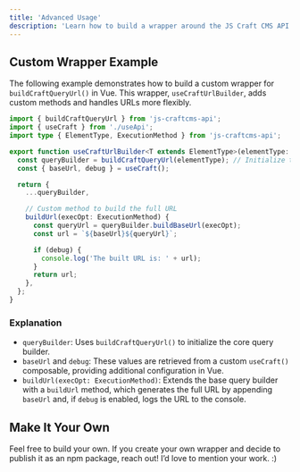 ```yaml
---
title: 'Advanced Usage'
description: 'Learn how to build a wrapper around the JS Craft CMS API package.'
---
```


## Custom Wrapper Example

The following example demonstrates how to build a custom wrapper for `buildCraftQueryUrl()` in Vue. 
This wrapper, `useCraftUrlBuilder`, adds custom methods and handles URLs more flexibly.

```ts [useCraftUrlBuilder.ts]
import { buildCraftQueryUrl } from 'js-craftcms-api';
import { useCraft } from './useApi';
import type { ElementType, ExecutionMethod } from 'js-craftcms-api';

export function useCraftUrlBuilder<T extends ElementType>(elementType: T) {
  const queryBuilder = buildCraftQueryUrl(elementType); // Initialize the core builder
  const { baseUrl, debug } = useCraft();

  return {
    ...queryBuilder,

    // Custom method to build the full URL
    buildUrl(execOpt: ExecutionMethod) {
      const queryUrl = queryBuilder.buildBaseUrl(execOpt);
      const url = `${baseUrl}${queryUrl}`;

      if (debug) {
        console.log('The built URL is: ' + url);
      }
      return url;
    },
  };
}
```

### Explanation

- `queryBuilder`: Uses `buildCraftQueryUrl()` to initialize the core query builder.
- `baseUrl` and `debug`: These values are retrieved from a custom `useCraft()` composable, providing additional configuration in Vue.
- `buildUrl(execOpt: ExecutionMethod)`: Extends the base query builder with a `buildUrl` method, which generates the full URL by appending `baseUrl` and, if `debug` is enabled, logs the URL to the console.

## Make It Your Own

Feel free to build your own. If you create your own wrapper and decide to publish it as an npm package, reach out! I’d love to mention your work. :)